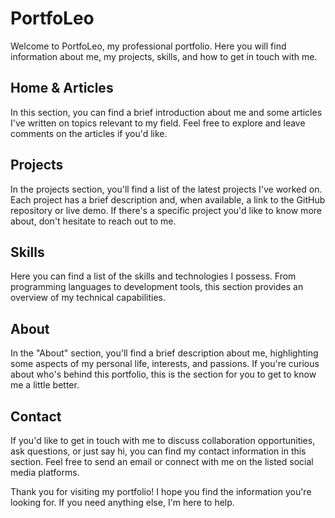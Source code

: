# PortfoLeo

Welcome to PortfoLeo, my professional portfolio. Here you will find information about me, my projects, skills, and how to get in touch with me.

## Home & Articles

In this section, you can find a brief introduction about me and some articles I've written on topics relevant to my field. Feel free to explore and leave comments on the articles if you'd like.

## Projects

In the projects section, you'll find a list of the latest projects I've worked on. Each project has a brief description and, when available, a link to the GitHub repository or live demo. If there's a specific project you'd like to know more about, don't hesitate to reach out to me.

## Skills

Here you can find a list of the skills and technologies I possess. From programming languages to development tools, this section provides an overview of my technical capabilities.

## About

In the "About" section, you'll find a brief description about me, highlighting some aspects of my personal life, interests, and passions. If you're curious about who's behind this portfolio, this is the section for you to get to know me a little better.

## Contact

If you'd like to get in touch with me to discuss collaboration opportunities, ask questions, or just say hi, you can find my contact information in this section. Feel free to send an email or connect with me on the listed social media platforms.

Thank you for visiting my portfolio! I hope you find the information you're looking for. If you need anything else, I'm here to help.
